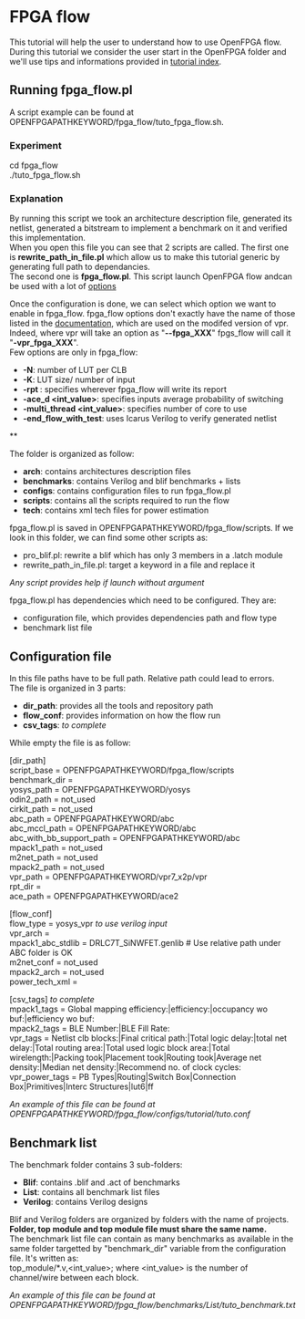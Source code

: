 # FPGA flow

This tutorial will help the user to understand how to use OpenFPGA flow.<br />
During this tutorial we consider the user start in the OpenFPGA folder and we'll use tips and informations provided in [tutorial index](https://github.com/LNIS-Projects/OpenFPGA/blob/documentation/tutorials/tutorial_index.md#tips-and-informations).

## Running fpga_flow.pl

A script example can be found at OPENFPGAPATHKEYWORD/fpga_flow/tuto_fpga_flow.sh.

### Experiment

cd fpga_flow<br />
./tuto_fpga_flow.sh<br />

### Explanation

By running this script we took an architecture description file, generated its netlist, generated a bitstream to implement a benchmark on it and verified this implementation.<br />
When you open this file you can see that 2 scripts are called. The first one is **rewrite_path_in_file.pl** which allow us to make this tutorial generic by generating full path to dependancies.<br />
The second one is **fpga_flow.pl**. This script launch OpenFPGA flow andcan be used with a lot of [options](https://github.com/LNIS-Projects/OpenFPGA/blob/documentation/tutorials/fpga_flow/options.md)

Once the configuration is done, we can select which option we want to enable in fpga_flow. fpga_flow options don't exactly have the name of those listed in the [documentation](https://openfpga.readthedocs.io/en/master/fpga_verilog/command_line_usage.html "documentation"), which are used on the modifed version of vpr. Indeed, where vpr will take an option as "**--fpga_XXX**" fpgs_flow will call it "**-vpr_fpga_XXX**".<br />
Few options are only in fpga_flow:
* **-N**: number of LUT per CLB
* **-K**: LUT size/ number of input
* **-rpt <path>**: specifies wherever fpga_flow will write its report
* **-ace_d <int_value>**: specifies inputs average probability of switching
* **-multi_thread <int_value>**: specifies number of core to use
* **-end_flow_with_test**: uses Icarus Verilog to verify generated netlist

**

The folder is organized as follow:
* **arch**: contains architectures description files
* **benchmarks**: contains Verilog and blif benchmarks + lists
* **configs**: contains configuration files to run fpga_flow.pl
* **scripts**: contains all the scripts required to run the flow
* **tech**: contains xml tech files for power estimation

fpga_flow.pl is saved in OPENFPGAPATHKEYWORD/fpga_flow/scripts. If we look in this folder, we can find some other scripts as:
* pro_blif.pl: rewrite a blif which has only 3 members in a .latch module
* rewrite_path_in_file.pl: target a keyword in a file and replace it

*Any script provides help if launch without argument*

fpga_flow.pl has dependencies which need to be configured. They are:
* configuration file, which provides dependencies path and flow type
* benchmark list file

## Configuration file

In this file paths have to be full path. Relative path could lead to errors.<br />
The file is organized in 3 parts: 
* **dir_path**: provides all the tools and repository path
* **flow_conf**: provides information on how the flow run
* **csv_tags**: *to complete*

While empty the file is as follow:

[dir_path]<br />
script_base = OPENFPGAPATHKEYWORD/fpga_flow/scripts<br />
benchmark_dir = *<Path to the folder containing all sources of the design>*<br />
yosys_path = OPENFPGAPATHKEYWORD/yosys<br />
odin2_path = not_used<br />
cirkit_path = not_used<br />
abc_path = OPENFPGAPATHKEYWORD/abc<br />
abc_mccl_path = OPENFPGAPATHKEYWORD/abc<br />
abc_with_bb_support_path = OPENFPGAPATHKEYWORD/abc<br />
mpack1_path = not_used<br />
m2net_path = not_used<br />
mpack2_path = not_used<br />
vpr_path = OPENFPGAPATHKEYWORD/vpr7_x2p/vpr<br />
rpt_dir = *<wherever you want logs to be saved>*<br />
ace_path = OPENFPGAPATHKEYWORD/ace2<br />

[flow_conf]<br />
flow_type = yosys_vpr *to use verilog input*<br />
vpr_arch = *<wherever the architecture file is saved>*<br />
mpack1_abc_stdlib = DRLC7T_SiNWFET.genlib # Use relative path under ABC folder is OK<br />
m2net_conf = not_used<br />
mpack2_arch = not_used<br />
power_tech_xml = *<wherever the xml tech file is saved>*<br />

[csv_tags] *to complete*<br />
mpack1_tags = Global mapping efficiency:|efficiency:|occupancy wo buf:|efficiency wo buf:<br />
mpack2_tags = BLE Number:|BLE Fill Rate: <br />
vpr_tags = Netlist clb blocks:|Final critical path:|Total logic delay:|total net delay:|Total routing area:|Total used logic block area:|Total wirelength:|Packing took|Placement took|Routing took|Average net density:|Median net density:|Recommend no. of clock cycles:<br />
vpr_power_tags = PB Types|Routing|Switch Box|Connection Box|Primitives|Interc Structures|lut6|ff<br />

*An example of this file can be found at OPENFPGAPATHKEYWORD/fpga_flow/configs/tutorial/tuto.conf*

## Benchmark list

The benchmark folder contains 3 sub-folders:
* **Blif**: contains .blif and .act of benchmarks
* **List**: contains all benchmark list files
* **Verilog**: contains Verilog designs

Blif and Verilog folders are organized by folders with the name of projects. **Folder, top module and top module file must share the same name.**<br />
The benchmark list file can contain as many benchmarks as available in the same folder targetted by "benchmark_dir" variable from the configuration file. It's written as:<br />
top_module/*.v,<int_value>; where <int_value> is the number of channel/wire between each block.

*An example of this file can be found at OPENFPGAPATHKEYWORD/fpga_flow/benchmarks/List/tuto_benchmark.txt*
